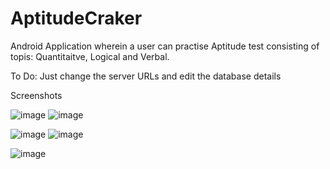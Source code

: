 # AptitudeCraker
Android Application wherein a user can practise Aptitude test consisting of topis: Quantitaitve, Logical and Verbal.

To Do:
Just change the server URLs and edit the database details 

Screenshots

![image](https://user-images.githubusercontent.com/17126310/43787425-9169938c-9a88-11e8-912f-f57c77b86bd4.png)  ![image](https://user-images.githubusercontent.com/17126310/43787447-9f721986-9a88-11e8-878c-53abfe8d1b7c.png)

![image](https://user-images.githubusercontent.com/17126310/43787683-2d823b02-9a89-11e8-857d-51fd99bd1351.png)  ![image](https://user-images.githubusercontent.com/17126310/43787928-cfbf2722-9a89-11e8-9e4c-a8e4121a6463.png)





![image](https://user-images.githubusercontent.com/17126310/43787706-3f9b4180-9a89-11e8-8f45-759e04c884c0.png)
